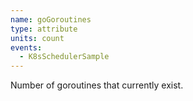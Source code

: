 ```yaml
---
name: goGoroutines
type: attribute
units: count
events:
  - K8sSchedulerSample
---
```


Number of goroutines that currently exist.
